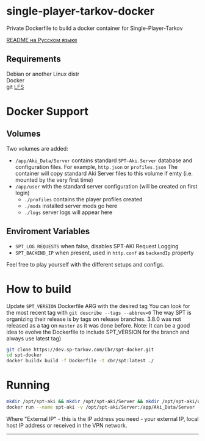 # single-player-tarkov-docker
Private Dockerfile to build a docker container for Single-Player-Tarkov

[README на Русском языке](https://dev.sp-tarkov.com/Allastor/spt-docker/src/branch/main/README.ru)

## Requirements

Debian or another Linux distr\
Docker\
git [LFS](https://git-lfs.github.com/)

# Docker Support

## Volumes
Two volumes are added:
- `/app/Aki_Data/Server` contains standard `SPT-Aki.Server` database and configuration files. For example, `http.json` or `profiles.json`
    The container will copy standard Aki Server files to this volume if emty (i.e. mounted by the very first time)
- `/app/user` with the standard server configuration (will be created on first login)
    - `./profiles` contains the player profiles created
    - `./mods` installed server mods go here
    - `./logs` server logs will appear here

## Enviroment Variables
- `SPT_LOG_REQUESTS` when false, disables SPT-AKI Request Logging
- `SPT_BACKEND_IP` when present, used in `http.conf` as `backendIp` property

Feel free to play yourself with the different setups and configs.

# How to build

Update `SPT_VERSION` Dockerfile ARG with the desired tag
You can look for the most recent tag with `git describe --tags --abbrev=0`
The way SPT is organizing their release is by tags on  release branches. 3.8.0 was not released as a tag on `master` as it was done before. 
Note: It can be a good idea to evolve the Dockerfile to include SPT_VERSION for the branch and always use latest tag) 

```bash
git clone https://dev.sp-tarkov.com/Cbr/spt-docker.git
cd spt-docker
docker buildx build -f Dockerfile -t cbr/spt:latest ./
```

# Running

```bash
mkdir /opt/spt-aki && mkdir /opt/spt-aki/Server && mkdir /opt/spt-aki/user
docker run --name spt-aki -v /opt/spt-aki/Server:/app/Aki_Data/Server -v /opt/spt-aki/user:/app/user -e SPT_LOG_REQUESTS=false -e SPT_BACKEND_IP='External ip' -p 6969:6969 cbr/spt:latest -d
```


Where "External IP" - this is the IP address you need - your external IP, local host IP address or received in the VPN network.

---